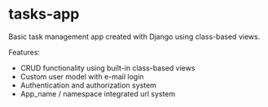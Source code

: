 # tasks-app
Basic task management app created with Django using class-based views. 

Features:

- CRUD functionality using built-in class-based views
- Custom user model with e-mail login
- Authentication and authorization system
- App_name / namespace integrated url system
